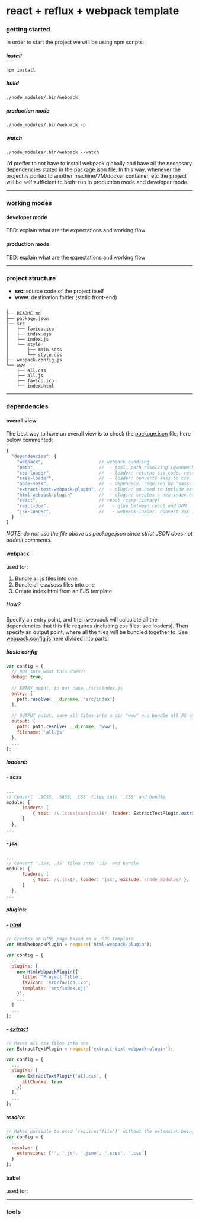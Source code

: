 # react + reflux + webpack template

### getting started

In order to start the project we will be using npm scripts:

##### install

```shell
npm install
```



##### build

```shell
./node_modules/.bin/webpack
```



##### production mode

```shell
./node_modules/.bin/webpack -p
```



##### watch

```shell
./node_modules/.bin/webpack --watch
```



I'd preffer to not have to install webpack globally and have all the necessary dependencies stated in the package.json file. In this way, whenever the project is ported to another machine/VM/docker container, etc the project will be self sufficient to both: run in production mode and developer mode.



------

### working modes

#### developer mode

TBD: explain what are the expectations and working flow

#### production mode

TBD: explain what are the expectations and working flow



------

### project structure

- **src**: source code of the project itself
- **www**: destination folder (static front-end)


```basic
.
├── README.md
├── package.json
├── src
│   ├── favico.ico
│   ├── index.ejs
│   ├── index.js
│   └── style
│       ├── main.scss
│       └── style.css
├── webpack.config.js
└── www
    ├── all.css
    ├── all.js
    ├── favico.ico
    └── index.html
```



------

### dependencies

#### overall view

The best way to have an overall view is to check the [package.json](./package.json) file, here below commented:

``` javascript
{
  "dependencies": {
    "webpack",                     // webpack bundling
    "path",                        //  - tool: path resolving (@webpack.config.js)
    "css-loader",                  //  - loader: returns css code, resolves imports and url(...)
    "sass-loader",                 //  - loader: converts sass to css
    "node-sass",                   //  - dependecy: required by 'sass-loader'
    "extract-text-webpack-plugin", //  - plugin: no need to include extensions on require/import
    "html-webpack-plugin"          //  - plugin: creates a new index.html
    "react",                       // react (core library)
    "react-dom",                   //   - glue between react and DOM
    "jsx-loader",                  //   - webpack-loader: convert JSX into JS
  }
}
```

*NOTE: do not use the file above as package.json since strict JSON does not addmit comments.*



#### webpack

used for:

1. Bundle all js files into one.
2. Bundle all css/scss files into one
3. Create index.html from an EJS template

##### How?

Specify an entry point, and then webpack will calculate all the dependencies that this file requires (including css files: see loaders). Then specify an output point, where all the files will be bundled together to. See [webpack.config.js](/Users/juangreco/Documents/Projects/sites/cmed/webpack.config.js) here divided into parts:



##### basic config

```javascript
var config = {
  // NOT sure what this does??
  debug: true,
  
  // ENTRY point, in our case ./src/index.js 
  entry: [
    path.resolve( __dirname, 'src/index')
  ],
  
  // OUTPUT point, save all files into a dir "www" and bundle all JS code into "all.js"
  output: {
    path: path.resolve( __dirname, 'www'),
    filename: 'all.js'
  },
  ...
};
```



##### loaders:

##### - scss

```javascript
...
// Convert '.SCSS, .SASS, .CSS' files into '.CSS' and bundle
module: {
      loaders: [
          { test: /\.(scss|sass|css)$/, loader: ExtractTextPlugin.extract('css!sass') },
      ]
  },
...
```



##### - jsx

```javascript
...
// Convert '.JSX, .JS' files into '.JS' and bundle
module: {
      loaders: [
          { test: /\.jsx$/, loader: 'jsx', exclude: /node_modules/ },
      ]
  },
...
```



##### plugins:

##### - [html](https://github.com/ampedandwired/html-webpack-plugin)

```javascript
// Creates an HTML page based on a .EJS template
var HtmlWebpackPlugin = require('html-webpack-plugin');

var config = {
  ...
  plugins: [
    new HtmlWebpackPlugin({
      title: 'Project Title',
      favicon: 'src/favico.ico',
      template: 'src/index.ejs'
    }),
    ...
  ]
  ...
};
```

##### - [extract](https://github.com/webpack/extract-text-webpack-plugin)

```javascript
// Moves all css files into one
var ExtractTextPlugin = require('extract-text-webpack-plugin');

var config = {
  ...
  plugins: [
    new ExtractTextPlugin('all.css', {
      allChunks: true
    })
  ],
  ...
};
```



##### resolve

```javascript
// Makes possible to used `require('file')` without the extension being specified 
var config = {
  ...
  resolve: {
    extensions: ['', '.js', '.json', '.scss', '.css']
  }
};
```





#### babel

used for:



------

### tools



